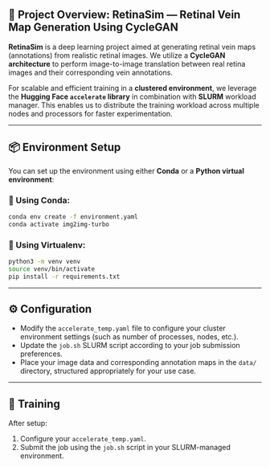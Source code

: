 ## 📖 Project Overview: RetinaSim — Retinal Vein Map Generation Using CycleGAN

**RetinaSim** is a deep learning project aimed at generating retinal vein maps (annotations) from realistic retinal images. We utilize a **CycleGAN architecture** to perform image-to-image translation between real retina images and their corresponding vein annotations.

For scalable and efficient training in a **clustered environment**, we leverage the **Hugging Face `accelerate` library** in combination with **SLURM** workload manager. This enables us to distribute the training workload across multiple nodes and processors for faster experimentation.

---

## 📦 Environment Setup

You can set up the environment using either **Conda** or a **Python virtual environment**:

### 🔹 Using Conda:

```bash
conda env create -f environment.yaml
conda activate img2img-turbo
```

### 🔹 Using Virtualenv:

```bash
python3 -m venv venv
source venv/bin/activate
pip install -r requirements.txt
```

---

## ⚙️ Configuration

* Modify the `accelerate_temp.yaml` file to configure your cluster environment settings (such as number of processes, nodes, etc.).
* Update the `job.sh` SLURM script according to your job submission preferences.
* Place your image data and corresponding annotation maps in the `data/` directory, structured appropriately for your use case.

---

## 🚀 Training

After setup:

1. Configure your `accelerate_temp.yaml`.
2. Submit the job using the `job.sh` script in your SLURM-managed environment.

